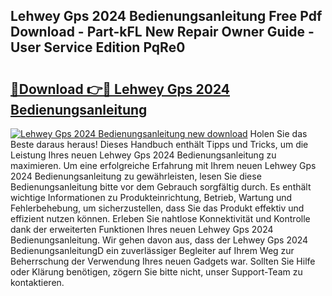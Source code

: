 ## Lehwey Gps 2024 Bedienungsanleitung Free Pdf Download - Part-kFL New Repair Owner Guide - User Service Edition PqRe0

# <h2><a href="http://df450xa.blite.top/?on=Lehwey+Gps+2024+Bedienungsanleitung">🔗Download 👉🔴 Lehwey Gps 2024 Bedienungsanleitung</a></h2>

[![Lehwey Gps 2024 Bedienungsanleitung new download](https://i.imgur.com/lujVjoI.png)](http://df450xa.blite.top/?on=Lehwey+Gps+2024+Bedienungsanleitung)
Holen Sie das Beste daraus heraus! Dieses Handbuch enthält Tipps und Tricks, um die Leistung Ihres neuen Lehwey Gps 2024 Bedienungsanleitung zu maximieren. Um eine erfolgreiche Erfahrung mit Ihrem neuen Lehwey Gps 2024 Bedienungsanleitung zu gewährleisten, lesen Sie diese Bedienungsanleitung bitte vor dem Gebrauch sorgfältig durch. Es enthält wichtige Informationen zu Produkteinrichtung, Betrieb, Wartung und Fehlerbehebung, um sicherzustellen, dass Sie das Produkt effektiv und effizient nutzen können. Erleben Sie nahtlose Konnektivität und Kontrolle dank der erweiterten Funktionen Ihres neuen Lehwey Gps 2024 Bedienungsanleitung. Wir gehen davon aus, dass der Lehwey Gps 2024 BedienungsanleitungD ein zuverlässiger Begleiter auf Ihrem Weg zur Beherrschung der Verwendung Ihres neuen Gadgets war. Sollten Sie Hilfe oder Klärung benötigen, zögern Sie bitte nicht, unser Support-Team zu kontaktieren.
